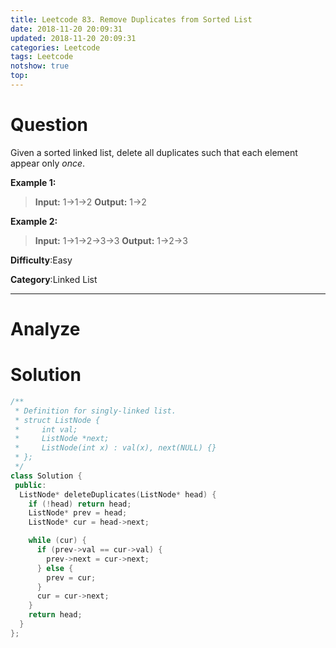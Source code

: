 ```yaml
---
title: Leetcode 83. Remove Duplicates from Sorted List
date: 2018-11-20 20:09:31
updated: 2018-11-20 20:09:31
categories: Leetcode
tags: Leetcode
notshow: true
top:
---
```


# Question

Given a sorted linked list, delete all duplicates such that each element appear only  _once_.

**Example 1:**

> **Input:** 1->1->2
> **Output:** 1->2

**Example 2:**

> **Input:** 1->1->2->3->3
> **Output:** 1->2->3

**Difficulty**:Easy

**Category**:Linked List

<!-- more -->

------------

# Analyze

# Solution

```cpp
/**
 * Definition for singly-linked list.
 * struct ListNode {
 *     int val;
 *     ListNode *next;
 *     ListNode(int x) : val(x), next(NULL) {}
 * };
 */
class Solution {
 public:
  ListNode* deleteDuplicates(ListNode* head) {
    if (!head) return head;
    ListNode* prev = head;
    ListNode* cur = head->next;

    while (cur) {
      if (prev->val == cur->val) {
        prev->next = cur->next;
      } else {
        prev = cur;
      }
      cur = cur->next;
    }
    return head;
  }
};
```